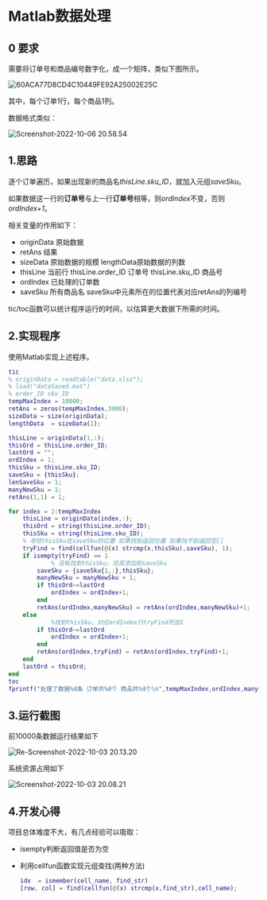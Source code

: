 # Matlab数据处理

## 0 要求

需要将订单号和商品编号数字化，成一个矩阵，类似下图所示。

![60ACA77D8CD4C10449FE92A25002E25C](https://nas.comtech.work:5541/2022/10/03_60ACA77D8CD4C10449FE92A25002E25C.jpg)

其中，每个订单1行，每个商品1列。

数据格式类似：

![Screenshot-2022-10-06 20.58.54](https://nas.comtech.work:5541/2022/10/06_Screenshot-2022-10-06%2020.58.54.png)

## 1.思路

逐个订单遍历，如果出现新的商品名*thisLine.sku_ID*，就加入元组*saveSku*。

如果数据这一行的**订单号**与上一行**订单号**相等，则*ordIndex*不变，否则*ordIndex+1*。

相关变量的作用如下：

+ originData 原始数据
+ retAns 结果
+ sizeData 原始数据的规模 lengthData原始数据的列数
+ thisLine 当前行 thisLine.order_ID 订单号 thisLine.sku_ID 商品号
+ ordIndex 已处理的订单数
+ saveSku 所有商品名 saveSku中元素所在的位置代表对应retAns的列编号

tic/toc函数可以统计程序运行的时间，以估算更大数据下所需的时间。

## 2.实现程序

使用Matlab实现上述程序。

```matlab
tic
% originData = readtable("data.xlsx");
% load("dataSaved.mat")
% order_ID sku_ID
tempMaxIndex = 10000;
retAns = zeros(tempMaxIndex,3000);
sizeData = size(originData);
lengthData  = sizeData(1);

thisLine = originData(1,:);
thisOrd = thisLine.order_ID;
lastOrd = "";
ordIndex = 1;
thisSku = thisLine.sku_ID;
saveSku = {thisSku};
lenSaveSku = 1;
manyNewSku = 1;
retAns(1,1) = 1;

for index = 2:tempMaxIndex
    thisLine = originData(index,:);
    thisOrd = string(thisLine.order_ID);
    thisSku = string(thisLine.sku_ID);
    % 寻找thisSku在saveSku的位置 如果找到返回位置 如果找不到返回空[]
    tryFind = find(cellfun(@(x) strcmp(x,thisSku),saveSku), 1);
    if isempty(tryFind) == 1
    		% 没有找到thisSku，将其添加到saveSku
        saveSku = {saveSku{1,:},thisSku};
        manyNewSku = manyNewSku + 1;
        if thisOrd~=lastOrd
            ordIndex = ordIndex+1;  
        end
        retAns(ordIndex,manyNewSku) = retAns(ordIndex,manyNewSku)+1;
    else
    		%找到thisSku，对应ordIndex行tryFind列加1
        if thisOrd~=lastOrd
            ordIndex = ordIndex+1;  
        end
        retAns(ordIndex,tryFind) = retAns(ordIndex,tryFind)+1;
    end
    lastOrd = thisOrd;
end
toc
fprintf("处理了数据%d条 订单共%d个 商品共%d个\n",tempMaxIndex,ordIndex,manyNewSku);
```

## 3.运行截图

前10000条数据运行结果如下

![Re-Screenshot-2022-10-03 20.13.20](https://nas.comtech.work:5541/2022/10/03_Re-Screenshot-2022-10-03%2020.13.20.png)

系统资源占用如下

![Screenshot-2022-10-03 20.08.21](https://nas.comtech.work:5541/2022/10/03_Screenshot-2022-10-03%2020.08.21.png)

## 4.开发心得

项目总体难度不大，有几点经验可以吸取：

+ isempty判断返回值是否为空

+ 利用cellfun函数实现元组查找(两种方法)

  ```Matlab
  idx  = ismember(cell_name, find_str)
  [row, col] = find(cellfun(@(x) strcmp(x,find_str),cell_name);
  ```

  